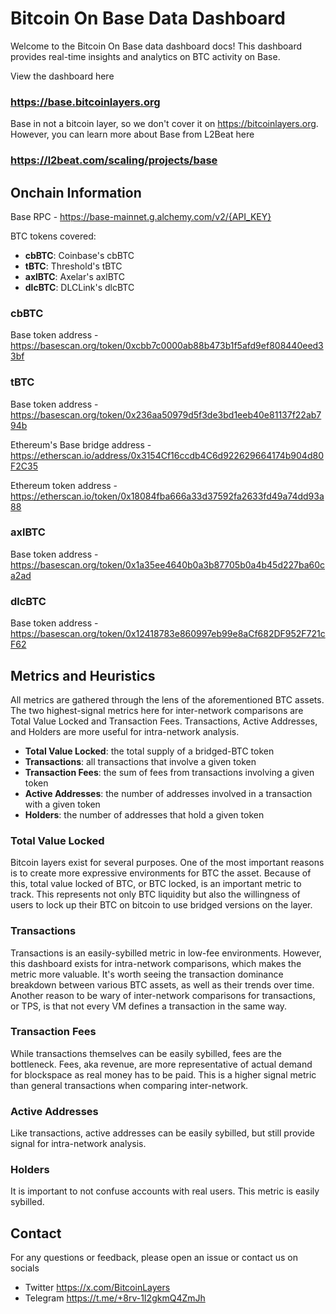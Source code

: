 # Bitcoin On Base Data Dashboard

Welcome to the Bitcoin On Base data dashboard docs! This dashboard provides real-time insights and analytics on BTC activity on Base.

View the dashboard here

### https://base.bitcoinlayers.org

Base in not a bitcoin layer, so we don't cover it on https://bitcoinlayers.org. However, you can learn more about Base from L2Beat here

### https://l2beat.com/scaling/projects/base

## Onchain Information

Base RPC - https://base-mainnet.g.alchemy.com/v2/{API_KEY}

BTC tokens covered:

- **cbBTC**: Coinbase's cbBTC
- **tBTC**: Threshold's tBTC
- **axlBTC**: Axelar's axlBTC
- **dlcBTC**: DLCLink's dlcBTC

### cbBTC

Base token address - https://basescan.org/token/0xcbb7c0000ab88b473b1f5afd9ef808440eed33bf

### tBTC

Base token address - https://basescan.org/token/0x236aa50979d5f3de3bd1eeb40e81137f22ab794b

Ethereum's Base bridge address - https://etherscan.io/address/0x3154Cf16ccdb4C6d922629664174b904d80F2C35

Ethereum token address - https://etherscan.io/token/0x18084fba666a33d37592fa2633fd49a74dd93a88

### axlBTC

Base token address - https://basescan.org/token/0x1a35ee4640b0a3b87705b0a4b45d227ba60ca2ad

### dlcBTC

Base token address - https://basescan.org/token/0x12418783e860997eb99e8aCf682DF952F721cF62

## Metrics and Heuristics

All metrics are gathered through the lens of the aforementioned BTC assets. The two highest-signal metrics here for inter-network comparisons are Total Value Locked and Transaction Fees. Transactions, Active Addresses, and Holders are more useful for intra-network analysis.

- **Total Value Locked**: the total supply of a bridged-BTC token
- **Transactions**: all transactions that involve a given token
- **Transaction Fees**: the sum of fees from transactions involving a given token
- **Active Addresses**: the number of addresses involved in a transaction with a given token
- **Holders**: the number of addresses that hold a given token

### Total Value Locked

Bitcoin layers exist for several purposes. One of the most important reasons is to create more expressive environments for BTC the asset. Because of this, total value locked of BTC, or BTC locked, is an important metric to track. This represents not only BTC liquidity but also the willingness of users to lock up their BTC on bitcoin to use bridged versions on the layer.

### Transactions

Transactions is an easily-sybilled metric in low-fee environments. However, this dashboard exists for intra-network comparisons, which makes the metric more valuable. It's worth seeing the transaction dominance breakdown between various BTC assets, as well as their trends over time. Another reason to be wary of inter-network comparisons for transactions, or TPS, is that not every VM defines a transaction in the same way.

### Transaction Fees

While transactions themselves can be easily sybilled, fees are the bottleneck. Fees, aka revenue, are more representative of actual demand for blockspace as real money has to be paid. This is a higher signal metric than general transactions when comparing inter-network.

### Active Addresses

Like transactions, active addresses can be easily sybilled, but still provide signal for intra-network analysis.

### Holders

It is important to not confuse accounts with real users. This metric is easily sybilled.

## Contact

For any questions or feedback, please open an issue or contact us on socials

- Twitter https://x.com/BitcoinLayers
- Telegram https://t.me/+8rv-1I2gkmQ4ZmJh
